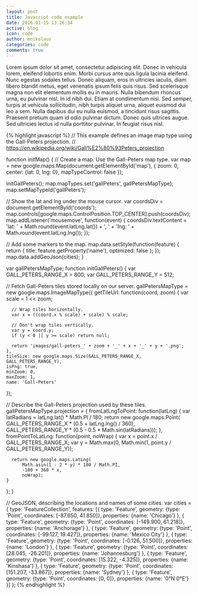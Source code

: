 ```yaml
---
layout: post
title: Javacript code example
date: 2016-01-15 13:26:34
active: blog
icon: code
author: mnikolaus
categories: code
comments: true
---
```



Lorem ipsum dolor sit amet, consectetur adipiscing elit. Donec in vehicula lorem, eleifend lobortis enim. Morbi cursus ante quis ligula lacinia eleifend. Nunc egestas sodales tellus. Donec aliquam, eros in ultricies iaculis, diam libero blandit metus, eget venenatis ipsum felis quis risus. Sed scelerisque magna non elit elementum mollis eu in mauris. Nulla bibendum rhoncus urna, eu pulvinar nisl. In id nibh dui. Etiam at condimentum nisi. Sed semper, turpis at vehicula sollicitudin, nibh turpis aliquet urna, aliquet euismod dui leo a sem. Nulla dapibus dui eu nulla euismod, a tincidunt risus sagittis. Praesent pretium quam id odio pulvinar dictum. Donec quis ultrices augue. Sed ultricies lectus id nulla porttitor pulvinar. In feugiat risus nisl.

{% highlight javascript %}
// This example defines an image map type using the Gall-Peters projection.
// https://en.wikipedia.org/wiki/Gall%E2%80%93Peters_projection

function initMap() {
  // Create a map. Use the Gall-Peters map type.
  var map = new google.maps.Map(document.getElementById('map'), {
    zoom: 0,
    center: {lat: 0, lng: 0},
    mapTypeControl: false
  });

  initGallPeters();
  map.mapTypes.set('gallPeters', gallPetersMapType);
  map.setMapTypeId('gallPeters');

  // Show the lat and lng under the mouse cursor.
  var coordsDiv = document.getElementById('coords');
  map.controls[google.maps.ControlPosition.TOP_CENTER].push(coordsDiv);
  map.addListener('mousemove', function(event) {
    coordsDiv.textContent =
        'lat: ' + Math.round(event.latLng.lat()) + ', ' +
        'lng: ' + Math.round(event.latLng.lng());
  });

  // Add some markers to the map.
  map.data.setStyle(function(feature) {
    return {
      title: feature.getProperty('name'),
      optimized: false
    };
  });
  map.data.addGeoJson(cities);
}

var gallPetersMapType;
function initGallPeters() {
  var GALL_PETERS_RANGE_X = 800;
  var GALL_PETERS_RANGE_Y = 512;

  // Fetch Gall-Peters tiles stored locally on our server.
  gallPetersMapType = new google.maps.ImageMapType({
    getTileUrl: function(coord, zoom) {
      var scale = 1 << zoom;

      // Wrap tiles horizontally.
      var x = ((coord.x % scale) + scale) % scale;

      // Don't wrap tiles vertically.
      var y = coord.y;
      if (y < 0 || y >= scale) return null;

      return 'images/gall-peters_' + zoom + '_' + x + '_' + y + '.png';
    },
    tileSize: new google.maps.Size(GALL_PETERS_RANGE_X, GALL_PETERS_RANGE_Y),
    isPng: true,
    minZoom: 0,
    maxZoom: 1,
    name: 'Gall-Peters'
  });

  // Describe the Gall-Peters projection used by these tiles.
  gallPetersMapType.projection = {
    fromLatLngToPoint: function(latLng) {
      var latRadians = latLng.lat() * Math.PI / 180;
      return new google.maps.Point(
          GALL_PETERS_RANGE_X * (0.5 + latLng.lng() / 360),
          GALL_PETERS_RANGE_Y * (0.5 - 0.5 * Math.sin(latRadians)));
    },
    fromPointToLatLng: function(point, noWrap) {
      var x = point.x / GALL_PETERS_RANGE_X;
      var y = Math.max(0, Math.min(1, point.y / GALL_PETERS_RANGE_Y));

      return new google.maps.LatLng(
          Math.asin(1 - 2 * y) * 180 / Math.PI,
          -180 + 360 * x,
          noWrap);
    }
  };
}

// GeoJSON, describing the locations and names of some cities.
var cities = {
  type: 'FeatureCollection',
  features: [{
    type: 'Feature',
    geometry: {type: 'Point', coordinates: [-87.650, 41.850]},
    properties: {name: 'Chicago'}
  }, {
    type: 'Feature',
    geometry: {type: 'Point', coordinates: [-149.900, 61.218]},
    properties: {name: 'Anchorage'}
  }, {
    type: 'Feature',
    geometry: {type: 'Point', coordinates: [-99.127, 19.427]},
    properties: {name: 'Mexico City'}
  }, {
    type: 'Feature',
    geometry: {type: 'Point', coordinates: [-0.126, 51.500]},
    properties: {name: 'London'}
  }, {
    type: 'Feature',
    geometry: {type: 'Point', coordinates: [28.045, -26.201]},
    properties: {name: 'Johannesburg'}
  }, {
    type: 'Feature',
    geometry: {type: 'Point', coordinates: [15.322, -4.325]},
    properties: {name: 'Kinshasa'}
  }, {
    type: 'Feature',
    geometry: {type: 'Point', coordinates: [151.207, -33.867]},
    properties: {name: 'Sydney'}
  }, {
    type: 'Feature',
    geometry: {type: 'Point', coordinates: [0, 0]},
    properties: {name: '0°N 0°E'}
  }]
};
{% endhighlight %}